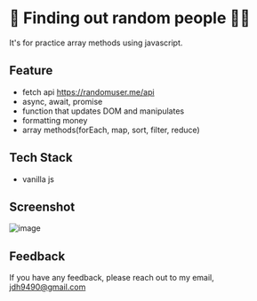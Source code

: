# 👀 Finding out random people 🙋‍♂️

It's for practice array methods using javascript.

## Feature
- fetch api <https://randomuser.me/api>
- async, await, promise
- function that updates DOM and manipulates
- formatting money
- array methods(forEach, map, sort, filter, reduce)

## Tech Stack
- vanilla js

## Screenshot
![image]()

## Feedback
If you have any feedback, please reach out to my email, <jdh9490@gmail.com>
